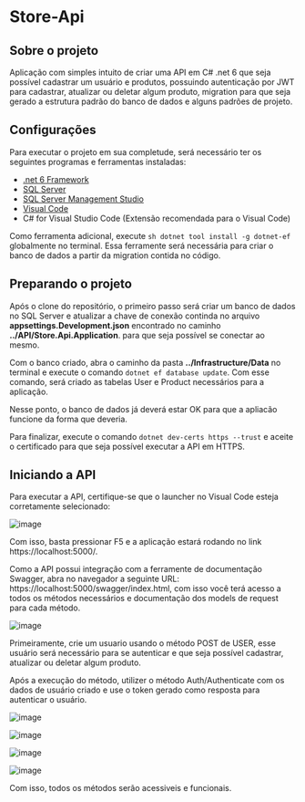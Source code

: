 # Store-Api

## Sobre o projeto

Aplicação com simples intuito de criar uma API em C# .net 6 que seja possível cadastrar um usuário e produtos, possuindo autenticação por JWT para cadastrar, atualizar ou deletar algum produto, migration para que seja gerado a estrutura padrão do banco de dados e alguns padrões de projeto.

## Configurações

Para executar o projeto em sua completude, será necessário ter os seguintes programas e ferramentas instaladas:

- [.net 6 Framework](https://dotnet.microsoft.com/en-us/download/dotnet/6.0)
- [SQL Server](https://www.microsoft.com/en-us/sql-server/sql-server-downloads)
- [SQL Server Management Studio](https://learn.microsoft.com/pt-PT/sql/ssms/download-sql-server-management-studio-ssms?view=sql-server-ver16)
- [Visual Code](https://code.visualstudio.com/)
- C# for Visual Studio Code (Extensão recomendada para o Visual Code)

Como ferramenta adicional, execute ```sh dotnet tool install -g dotnet-ef ``` globalmente no terminal. Essa ferramente será necessária para criar o banco de dados a partir da migration contida no código.

## Preparando o projeto

Após o clone do repositório, o primeiro passo será criar um banco de dados no SQL Server e atualizar a chave de conexão continda no arquivo **appsettings.Development.json** encontrado no caminho **../API/Store.Api.Application**. para que seja possível se conectar ao mesmo.

Com o banco criado, abra o caminho da pasta **../Infrastructure/Data** no terminal e execute o comando ``dotnet ef database update``. Com esse comando, será criado as tabelas User e Product necessários para a aplicação.

Nesse ponto, o banco de dados já deverá estar OK para que a apliacão funcione da forma que deveria.

Para finalizar, execute o comando ``dotnet dev-certs https --trust`` e aceite o certificado para que seja possível executar a API em HTTPS.

## Iniciando a API

Para executar a API, certifique-se que o launcher no Visual Code esteja corretamente selecionado:

![image](https://user-images.githubusercontent.com/49561885/236647714-56c82722-e431-445a-9a02-7e6ea9dfec19.png)

Com isso, basta pressionar F5 e a aplicação estará rodando no link https://localhost:5000/.

Como a API possui integração com a ferramente de documentação Swagger, abra no navegador a seguinte URL: https://localhost:5000/swagger/index.html, com isso você terá acesso a todos os métodos necessários e documentação dos models de request para cada método.

![image](https://user-images.githubusercontent.com/49561885/236647925-72a9c02b-4f4a-40e0-9232-a857d1747936.png)

Primeiramente, crie um usuario usando o método POST de USER, esse usuário será necessário para se autenticar e que seja possível cadastrar, atualizar ou deletar algum produto.

Após a execução do método, utilizer o método Auth/Authenticate com os dados de usuário criado e use o token gerado como resposta para autenticar o usuário.

![image](https://user-images.githubusercontent.com/49561885/236648220-eac10e4d-5551-4a52-abbd-8b7cbb646caa.png)

![image](https://user-images.githubusercontent.com/49561885/236648227-ef62a1ca-b50f-438c-b703-66bf3ac5050c.png)

![image](https://user-images.githubusercontent.com/49561885/236648245-e2b81634-0789-4de9-8b88-0bc66d4da17a.png)

![image](https://user-images.githubusercontent.com/49561885/236648252-70ba1ed6-d908-49ef-a999-997e43eb8ebb.png)

Com isso, todos os métodos serão acessiveis e funcionais.

